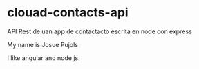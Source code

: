 # clouad-contacts-api
API Rest de uan app de contactacto escrita en node con express

My name is Josue Pujols

I like angular and node js.
